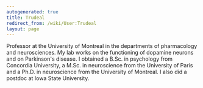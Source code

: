 ```yaml
---
autogenerated: true
title: Trudeal
redirect_from: /wiki/User:Trudeal
layout: page
---
```


Professor at the University of Montreal in the departments of
pharmacology and neurosciences. My lab works on the functioning of
dopamine neurons and on Parkinson's disease. I obtained a B.Sc. in
psychology from Concordia University, a M.Sc. in neuroscience from the
University of Paris and a Ph.D. in neuroscience from the University of
Montreal. I also did a postdoc at Iowa State University.

